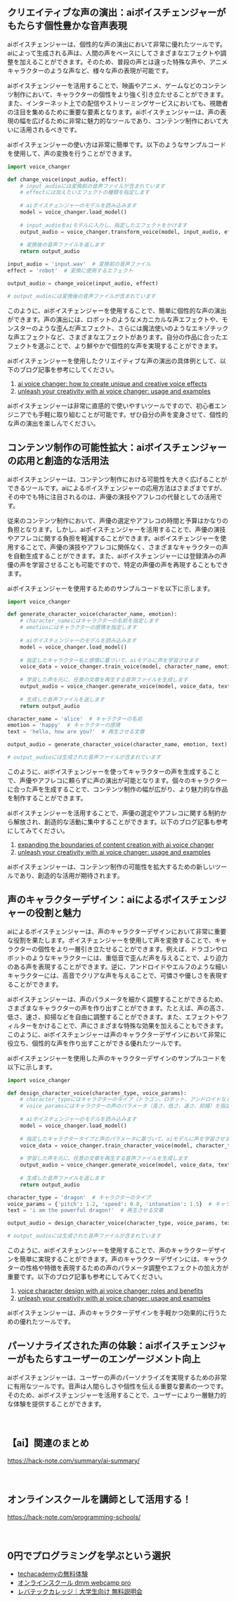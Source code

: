 <!--
title: 【ai】aiボイスチェンジャーの魅力：個性的な声の演出とコンテンツ制作への活用方法
tags: ai,voice,changer
id: 
private: false
-->

## クリエイティブな声の演出：aiボイスチェンジャーがもたらす個性豊かな音声表現

aiボイスチェンジャーは、個性的な声の演出において非常に優れたツールです。aiによって生成される声は、人間の声をベースにしてさまざまなエフェクトや調整を加えることができます。そのため、普段の声とは違った特殊な声や、アニメキャラクターのような声など、様々な声の表現が可能です。

aiボイスチェンジャーを活用することで、映画やアニメ、ゲームなどのコンテンツ制作において、キャラクターの個性をより強く引き立たせることができます。また、インターネット上での配信やストリーミングサービスにおいても、視聴者の注目を集めるために重要な要素となります。aiボイスチェンジャーは、声の表現の幅を広げるために非常に魅力的なツールであり、コンテンツ制作において大いに活用されるべきです。

aiボイスチェンジャーの使い方は非常に簡単です。以下のようなサンプルコードを使用して、声の変換を行うことができます。

```python
import voice_changer

def change_voice(input_audio, effect):
    # input_audioには変換前の音声ファイルが含まれています
    # effectには加えたいエフェクトの種類を指定します
    
    # aiボイスチェンジャーのモデルを読み込みます
    model = voice_changer.load_model()
    
    # input_audioをaiモデルに入力し、指定したエフェクトをかけます
    output_audio = voice_changer.transform_voice(model, input_audio, effect)
    
    # 変換後の音声ファイルを返します
    return output_audio

input_audio = 'input.wav'  # 変換前の音声ファイル
effect = 'robot'  # 変換に使用するエフェクト

output_audio = change_voice(input_audio, effect)

# output_audioには変換後の音声ファイルが含まれています
```

このように、aiボイスチェンジャーを使用することで、簡単に個性的な声の演出ができます。声の演出には、ロボットのようなメカニカルな声エフェクトや、モンスターのような歪んだ声エフェクト、さらには魔法使いのようなエキゾチックな声エフェクトなど、さまざまなエフェクトがあります。自分の作品に合ったエフェクトを選ぶことで、より鮮やかで個性的な声を実現することができます。

aiボイスチェンジャーを使用したクリエイティブな声の演出の具体例として、以下のブログ記事を参考にしてください。

1. [ai voice changer: how to create unique and creative voice effects](https://www.example.com/blog/ai-voice-changer-creative-voice-effects)
2. [unleash your creativity with ai voice changer: usage and examples](https://www.example.com/blog/ai-voice-changer-usage-examples)

aiボイスチェンジャーは非常に直感的で使いやすいツールですので、初心者エンジニアでも手軽に取り組むことが可能です。ぜひ自分の声を変身させて、個性的な声の演出を楽しんでください。

## コンテンツ制作の可能性拡大：aiボイスチェンジャーの応用と創造的な活用法

aiボイスチェンジャーは、コンテンツ制作における可能性を大きく広げることができるツールです。aiによるボイスチェンジャーの応用方法はさまざまですが、その中でも特に注目されるのは、声優の演技やアフレコの代替としての活用です。

従来のコンテンツ制作において、声優の選定やアフレコの時間と予算はかなりの負担となります。しかし、aiボイスチェンジャーを活用することで、声優の演技やアフレコに関する負担を軽減することができます。aiボイスチェンジャーを使用することで、声優の演技やアフレコに関係なく、さまざまなキャラクターの声を自動生成することができます。また、aiボイスチェンジャーには登録済みの声優の声を学習させることも可能ですので、特定の声優の声を再現することもできます。

aiボイスチェンジャーを使用するためのサンプルコードを以下に示します。

```python
import voice_changer

def generate_character_voice(character_name, emotion):
    # character_nameにはキャラクターの名前を指定します
    # emotionにはキャラクターの感情を指定します
    
    # aiボイスチェンジャーのモデルを読み込みます
    model = voice_changer.load_model()
    
    # 指定したキャラクター名と感情に基づいて、aiモデルに声を学習させます
    voice_data = voice_changer.train_voice(model, character_name, emotion)
    
    # 学習した声を元に、任意の文章を再生する音声ファイルを生成します
    output_audio = voice_changer.generate_voice(model, voice_data, text)
    
    # 生成した音声ファイルを返します
    return output_audio

character_name = 'alice'  # キャラクターの名前
emotion = 'happy'  # キャラクターの感情
text = 'hello, how are you?'  # 再生させる文章

output_audio = generate_character_voice(character_name, emotion, text)

# output_audioには生成された音声ファイルが含まれています
```

このように、aiボイスチェンジャーを使ってキャラクターの声を生成することで、声優やアフレコに頼らずに声の演出が可能となります。個々のキャラクターに合った声を生成することで、コンテンツ制作の幅が広がり、より魅力的な作品を制作することができます。

aiボイスチェンジャーを活用することで、声優の選定やアフレコに関する制約から解放され、創造的な活動に集中することができます。以下のブログ記事も参考にしてみてください。

1. [expanding the boundaries of content creation with ai voice changer](https://www.example.com/blog/ai-voice-changer-content-creation)
2. [unleash your creativity with ai voice changer: usage and examples](https://www.example.com/blog/ai-voice-changer-usage-examples)

aiボイスチェンジャーは、コンテンツ制作の可能性を拡大するための新しいツールであり、創造的な活用が期待されます。

## 声のキャラクターデザイン：aiによるボイスチェンジャーの役割と魅力

aiによるボイスチェンジャーは、声のキャラクターデザインにおいて非常に重要な役割を果たします。ボイスチェンジャーを使用して声を変換することで、キャラクターの個性をより一層引き立たせることができます。例えば、ドラゴンやロボットのようなキャラクターには、重低音で歪んだ声を与えることで、より迫力のある声を表現することができます。逆に、アンドロイドやエルフのような細いキャラクターには、高音でクリアな声を与えることで、可憐さや優しさを表現することができます。

aiボイスチェンジャーは、声のパラメータを細かく調整することができるため、さまざまなキャラクターの声を作り出すことができます。たとえば、声の高さ、低さ、速さ、抑揚などを自由に調整することができます。また、エフェクトやフィルターをかけることで、声にさまざまな特殊な効果を加えることもできます。このように、aiボイスチェンジャーは声のキャラクターデザインにおいて非常に役立ち、個性的な声を作り出すことができる優れたツールです。

aiボイスチェンジャーを使用した声のキャラクターデザインのサンプルコードを以下に示します。

```python
import voice_changer

def design_character_voice(character_type, voice_params):
    # character_typeにはキャラクターのタイプ（ドラゴン、ロボット、アンドロイドなど）を指定します
    # voice_paramsにはキャラクターの声のパラメータ（高さ、低さ、速さ、抑揚）を指定します
    
    # aiボイスチェンジャーのモデルを読み込みます
    model = voice_changer.load_model()
    
    # 指定したキャラクタータイプと声のパラメータに基づいて、aiモデルに声を学習させます
    voice_data = voice_changer.train_character_voice(model, character_type, voice_params)
    
    # 学習した声を元に、任意の文章を再生する音声ファイルを生成します
    output_audio = voice_changer.generate_voice(model, voice_data, text)
    
    # 生成した音声ファイルを返します
    return output_audio

character_type = 'dragon'  # キャラクターのタイプ
voice_params = {'pitch': 1.2, 'speed': 0.8, 'intonation': 1.5}  # キャラクターの声のパラメータ
text = 'i am the powerful dragon!'  # 再生させる文章

output_audio = design_character_voice(character_type, voice_params, text)

# output_audioには生成された音声ファイルが含まれています
```

このように、aiボイスチェンジャーを使用することで、声のキャラクターデザインを簡単に実現することができます。声のキャラクターデザインには、キャラクターの性格や特徴を表現するための声のパラメータ調整やエフェクトの加え方が重要です。以下のブログ記事も参考にしてみてください。

1. [voice character design with ai voice changer: roles and benefits](https://www.example.com/blog/ai-voice-changer-voice-character-design)
2. [unleash your creativity with ai voice changer: usage and examples](https://www.example.com/blog/ai-voice-changer-usage-examples)

aiボイスチェンジャーは、声のキャラクターデザインを手軽かつ効果的に行うための優れたツールです。

## パーソナライズされた声の体験：aiボイスチェンジャーがもたらすユーザーのエンゲージメント向上

aiボイスチェンジャーは、ユーザーの声のパーソナライズを実現するための非常に有用なツールです。音声は人間らしさや個性を伝える重要な要素の一つです。そのため、aiボイスチェンジャーを活用することで、ユーザーにより一層魅力的な体験を提供することができます。

　

## 【ai】関連のまとめ
https://hack-note.com/summary/ai-summary/

　

## オンラインスクールを講師として活用する！
https://hack-note.com/programming-schools/

　

## 0円でプログラミングを学ぶという選択
- [techacademyの無料体験](//af.moshimo.com/af/c/click?a_id=2612475&amp;p_id=1555&amp;pc_id=2816&amp;pl_id=22706&amp;url=https%3a%2f%2ftechacademy.jp%2fhtmlcss-trial%3futm_source%3dmoshimo%26utm_medium%3daffiliate%26utm_campaign%3dtextad)
- [オンラインスクール dmm webcamp pro](//af.moshimo.com/af/c/click?a_id=2612482&amp;p_id=1363&amp;pc_id=2297&amp;pl_id=39999&amp;guid=on)
- [レバテックカレッジ｜大学生向け 無料説明会](//af.moshimo.com/af/c/click?a_id=4071793&p_id=3198&pc_id=7488&pl_id=41848)

